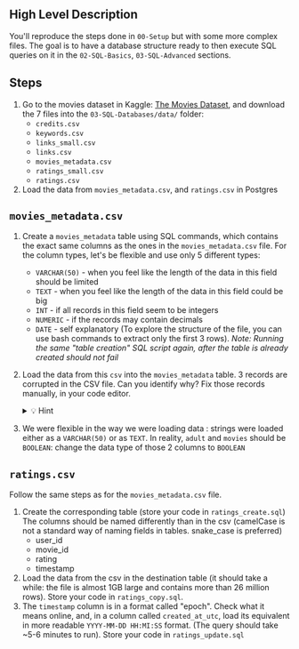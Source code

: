 ## High Level Description

You'll reproduce the steps done in `00-Setup` but with some more complex files. The goal is to have a database structure ready to then execute SQL queries on it in the `02-SQL-Basics`, `03-SQL-Advanced` sections.

## Steps

1. Go to the movies dataset in Kaggle: [The Movies Dataset](https://www.kaggle.com/datasets/rounakbanik/the-movies-dataset?resource=download), and download the 7 files into the `03-SQL-Databases/data/` folder:
    - `credits.csv`
    - `keywords.csv`
    - `links_small.csv`
    - `links.csv`
    - `movies_metadata.csv`
    - `ratings_small.csv`
    - `ratings.csv`
2. Load the data from `movies_metadata.csv`, and `ratings.csv` in Postgres

## `movies_metadata.csv`

1. Create a `movies_metadata` table using SQL commands, which contains the exact same columns as the ones in the `movies_metadata.csv` file. For the column types, let's be flexible and use only 5 different types:
    - `VARCHAR(50)` - when you feel like the length of the data in this field should be limited
    - `TEXT` - when you feel like the length of the data in this field could be big
    - `INT` - if all records in this field seem to be integers
    - `NUMERIC` - if the records may contain decimals
    - `DATE` - self explanatory
    (To explore the structure of the file, you can use bash commands to extract only the first 3 rows).
    _Note: Running the same "table creation" SQL script again, after the table is already created should not fail_
2. Load the data from this `csv` into the `movies_metadata` table. 3 records are corrupted in the CSV file. Can you identify why? Fix those records manually, in your code editor.
    <details>
    <summary markdown='span'>💡 Hint</summary>
    Those are the breaking rows:

    - Line 19763 (ID = 82663)
    - Line 29571 (ID = 122662)
    - Line 35669 (ID = 249260)

    There are carriage returns in the `overview` of the movie, which are interpreted as new lines. Which causes problems of shifting data into fields that are not appropriate.
    You should fix those carriage returns manually, save the file again, and load the fixed version of the file in postgres.
    </details>
3. We were flexible in the way we were loading data : strings were loaded either as a `VARCHAR(50)` or as `TEXT`. In reality, `adult` and `movies` should be `BOOLEAN`: change the data type of those 2 columns to `BOOLEAN`

## `ratings.csv`
Follow the same steps as for the `movies_metadata.csv` file.
1. Create the corresponding table (store your code in `ratings_create.sql`) The columns should be named differently than in the csv (camelCase is not a standard way of naming fields in tables. snake_case is preferred)
    - user_id
    - movie_id
    - rating
    - timestamp
2. Load the data from the csv in the destination table (it should take a while: the file is almost 1GB large and contains more than 26 million rows). Store your code in `ratings_copy.sql`.
3. The `timestamp` column is in a format called "epoch". Check what it means online, and, in a column called `created_at_utc`, load its equivalent in more readable `YYYY-MM-DD HH:MI:SS` format. (The query should take ~5-6 minutes to run). Store your code in `ratings_update.sql`
